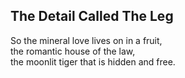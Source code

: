 The Detail Called The Leg
-------------------------
So the mineral love lives on in a fruit,  
the romantic house of the law,  
the moonlit tiger that is hidden and free.  
